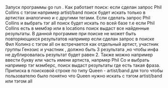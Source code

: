 Запуск программы go run . 
Как работает поиск: если сделан запрос Phil Collins с тэгом например artist/band поиск будет искать только в артистах аналогично и с другими тегами. Если сделать запрос Phil Collins и выбрать тэг all поиск будет искать по всей базе т.е если Phil Collins есть в мембэр или в locations поиск выдаст все найденные результаты. В данной программе при поиске не может быть повторяющихся результатов например если сделан запрос в поиске Фил Колинз c тэгом all он встречается как отдельный артист, участник группы Генэзис и участник , должно быть 3 результата ,но чтобы инфа не дублировалась результат будет равен 2. Также можно например ввести букву или часть имени артиста, напрмер Phil Co и выбрать например тэг мэмберс, поиск выдаст результаты где есть такая фраза. Приписка в поисковой строке по типу Queen - artist/band для того чтобы пользователю было понятно что Queen нужно искать c тэгом artist/band или тэгом all
